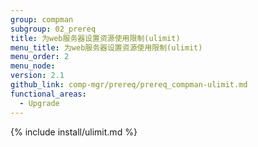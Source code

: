 ```yaml
---
group: compman
subgroup: 02_prereq
title: 为web服务器设置资源使用限制(ulimit)
menu_title: 为web服务器设置资源使用限制(ulimit)
menu_order: 2
menu_node:
version: 2.1
github_link: comp-mgr/prereq/prereq_compman-ulimit.md
functional_areas:
  - Upgrade
---
```


{% include install/ulimit.md %}
